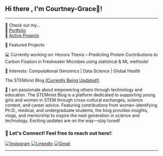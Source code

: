 ## Hi there , I'm Courtney-Grace👋! 

---
  🔗 Check out my...  
📂 [Portfolio](https://github.com/courtneygraceneizer?tab=portfolio)  
💾 [Active Projects](https://github.com/courtneygraceneizer?tab=repositories)  


 🔬 Featured Projects  
 
 💻 Currently working on: Honors Thesis – Predicting Protein Contributions to Carbon Fixation in Freshwater Microbes using statistical & ML methods! 
 
 🧠 Interests: Computational Genomics | Data Science | Global Health    
     
The STEMinist Blog [(Currently Being Updated!)](https://www.instagram.com/thesteministblog/)

🤖 I am passionate about empowering others through technology and education. The STEMinist Blog is a platform dedicated to supporting young girls and women in STEM through cross-cultural exchanges, science content, and career advice. Featuring contributions from women-identifying Ph.D., medical, and undergraduate students, the blog provides insights, vlogs, and mentorship to inspire the next generation in science and technology. Exciting updates are on the way—stay tuned!

### 📨 Let's Connect! Feel free to reach out here!:

[![Instagram](https://img.shields.io/badge/Instagram-Gray?style=for-the-badge&logo=instagram&logoColor=white)](https://instagram.com/thesteministblog) 
[![LinkedIn](https://img.shields.io/badge/LinkedIn-Black?style=for-the-badge&logo=linkedin&logoColor=white)](https://linkedin.com/in/courtney-graceneizer) 
[![Gmail](https://img.shields.io/badge/Email-DarkSlateGray?style=for-the-badge&logo=gmail&logoColor=white)](mailto:cneizer@charlotte.edu)









---

